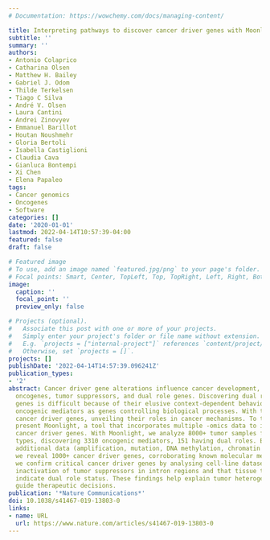 ```yaml
---
# Documentation: https://wowchemy.com/docs/managing-content/

title: Interpreting pathways to discover cancer driver genes with Moonlight
subtitle: ''
summary: ''
authors:
- Antonio Colaprico
- Catharina Olsen
- Matthew H. Bailey
- Gabriel J. Odom
- Thilde Terkelsen
- Tiago C Silva
- André V. Olsen
- Laura Cantini
- Andrei Zinovyev
- Emmanuel Barillot
- Houtan Noushmehr
- Gloria Bertoli
- Isabella Castiglioni
- Claudia Cava
- Gianluca Bontempi
- Xi Chen
- Elena Papaleo
tags:
- Cancer genomics
- Oncogenes
- Software
categories: []
date: '2020-01-01'
lastmod: 2022-04-14T10:57:39-04:00
featured: false
draft: false

# Featured image
# To use, add an image named `featured.jpg/png` to your page's folder.
# Focal points: Smart, Center, TopLeft, Top, TopRight, Left, Right, BottomLeft, Bottom, BottomRight.
image:
  caption: ''
  focal_point: ''
  preview_only: false

# Projects (optional).
#   Associate this post with one or more of your projects.
#   Simply enter your project's folder or file name without extension.
#   E.g. `projects = ["internal-project"]` references `content/project/deep-learning/index.md`.
#   Otherwise, set `projects = []`.
projects: []
publishDate: '2022-04-14T14:57:39.096241Z'
publication_types:
- '2'
abstract: Cancer driver gene alterations influence cancer development, occurring in
  oncogenes, tumor suppressors, and dual role genes. Discovering dual role cancer
  genes is difficult because of their elusive context-dependent behavior. We define
  oncogenic mediators as genes controlling biological processes. With them, we classify
  cancer driver genes, unveiling their roles in cancer mechanisms. To this end, we
  present Moonlight, a tool that incorporates multiple -omics data to identify critical
  cancer driver genes. With Moonlight, we analyze 8000+ tumor samples from 18 cancer
  types, discovering 3310 oncogenic mediators, 151 having dual roles. By incorporating
  additional data (amplification, mutation, DNA methylation, chromatin accessibility),
  we reveal 1000+ cancer driver genes, corroborating known molecular mechanisms. Additionally,
  we confirm critical cancer driver genes by analysing cell-line datasets. We discover
  inactivation of tumor suppressors in intron regions and that tissue type and subtype
  indicate dual role status. These findings help explain tumor heterogeneity and could
  guide therapeutic decisions.
publication: '*Nature Communications*'
doi: 10.1038/s41467-019-13803-0
links:
- name: URL
  url: https://www.nature.com/articles/s41467-019-13803-0
---
```

